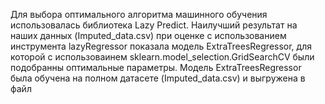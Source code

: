Для выбора оптимального алгоритма машинного обучения использовалась библиотека Lazy Predict. 
Наилучший результат на наших данных (Imputed_data.csv) при оценке с использованием инструмента lazyRegressor показала модель ExtraTreesRegressor, для которой с использоваинем sklearn.model_selection.GridSearchCV были подобранны оптимальные параметры. Модель ExtraTreesRegressor была обучена на полном датасете (Imputed_data.csv) и выгружена в файл 
